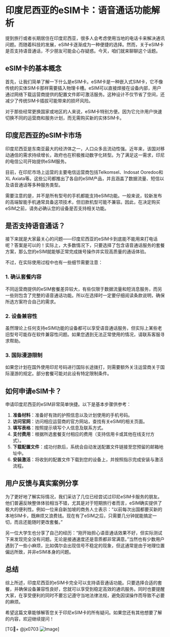# 印度尼西亚的eSIM卡：语音通话功能解析

提到旅行或者长期居住在印度尼西亚，很多人会考虑使用当地的电话卡来解决通讯问题。而随着科技的发展，eSIM卡逐渐成为一种便捷的选择。然而，关于eSIM卡是否支持语音通话，不少朋友可能会心存疑惑。今天，咱们就来聊聊这个话题。

## eSIM卡的基本概念

首先，让我们简单了解一下什么是eSIM卡。eSIM卡是一种嵌入式SIM卡，它不像传统的实体SIM卡那样需要插入物理卡槽。eSIM可以直接焊接在设备内部，用户通过网络下载运营商提供的配置文件即可激活服务。这种设计不仅节省了空间，还减少了传统SIM卡插拔可能带来的损坏风险。

对于那些经常更换国家或地区的人来说，eSIM卡特别方便。因为它允许用户快速切换不同的运营商和服务计划，而无需购买新的实体SIM卡。

## 印度尼西亚的eSIM卡市场

印度尼西亚是东南亚最大的经济体之一，人口众多且流动性强。近年来，该国对移动通信的需求持续增长，政府也在积极推动数字化转型。为了满足这一需求，印尼的电信公司开始提供eSIM服务。

目前，在印尼市场上运营的主要电信运营商包括Telkomsel、Indosat Ooredoo和XL Axiata等。这些公司都推出了各自的eSIM产品，并且涵盖了数据流量、短信以及语音通话等多种服务类型。

需要注意的是，并不是所有型号的手机都能支持eSIM功能。一般来说，较新发布的高端智能手机通常具备这项技术，但旧款机型可能不兼容。因此，在决定购买eSIM之前，请务必确认您的设备是否支持相关功能。

## 是否支持语音通话？

接下来就是大家最关心的问题——印度尼西亚的eSIM卡到底能不能用来打电话呢？答案是可以的！实际上，大多数情况下，只要选择了包含语音通话服务的套餐方案，那么您的eSIM就能够正常完成拨号操作并实现高质量的通话体验。

不过，在实际使用过程中也有一些细节需要注意：

### 1. 确认套餐内容
不同运营商提供的eSIM套餐差异较大，有些仅限于数据流量和短消息服务，而另一些则包含了完整的语音通话功能。所以在选择时一定要仔细阅读条款说明，确保所选方案符合自己的需求。

### 2. 设备兼容性
虽然理论上任何支持eSIM功能的设备都可以享受语音通话服务，但实际上某些老旧型号可能存在软件兼容性问题。如果您遇到无法正常使用的情况，请联系客服寻求帮助。

### 3. 国际漫游限制
如果您计划在国外使用印尼号码进行国际长途拨打，则需要额外关注运营商关于国际漫游的规定。部分套餐可能对此设有特定限制条件。

## 如何申请eSIM卡？

申请印度尼西亚的eSIM非常简单快捷。以下是基本步骤供参考：

1. **准备材料**：准备好有效的护照信息以及计划使用的手机号码。
2. **访问官网**：访问相应运营商的官方网站，查找有关eSIM的相关页面。
3. **填写表格**：按照提示填写个人信息及联系方式。
4. **支付费用**：根据所选套餐支付相应的费用（支持信用卡或其他在线支付方式）。
5. **下载配置文件**：成功付款后，系统会自动发送配置文件链接至您预留的邮箱地址中。
6. **安装激活**：将收到的配置文件下载到您的设备上，并按照指示完成安装与激活流程。

## 用户反馈与真实案例分享

为了更好地了解实际情况，我们采访了几位已经尝试过印尼eSIM卡服务的朋友。他们普遍反映整体体验相当不错，尤其是对于短期旅行者而言，eSIM确实提供了极大的便利性。例如一位来自新加坡的商务人士表示：“以前每次出国都要买新的本地SIM卡，既麻烦又浪费钱。现在有了eSIM之后，只需要几分钟就能搞定一切，而且还能随时更改套餐。”

另一位大学生也分享了自己的经历：“刚开始担心语音通话效果不好，但实际测试下来发现完全没有问题。无论是接通速度还是音质都非常满意。”当然也有少数用户遇到了一些小麻烦，比如偶尔会出现信号不稳定的现象，但这通常是由于地理位置偏远所致，并非eSIM本身的问题。

## 总结

综上所述，印度尼西亚的eSIM卡完全可以支持语音通话功能。只要选择合适的套餐，并确保设备兼容性良好，您就可以享受到稳定高效的通讯服务。同时也要提醒大家，在享受便利的同时不要忘记遵守当地法律法规，避免因误操作而导致不必要的麻烦。

希望这篇文章能够解答您关于印尼eSIM卡的所有疑问。如果您还有其他想要了解的内容，欢迎继续提问！

[TG💪+ @jx0703 ![Image](https://github.com/user-attachments/assets/dbca1d08-cadb-493c-b0ec-ad6f7a83f270)]